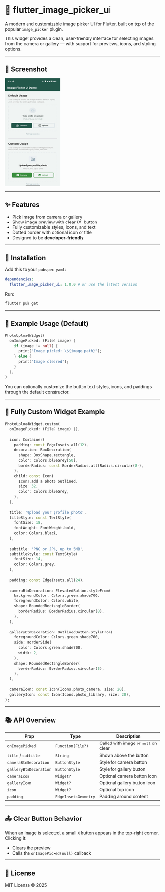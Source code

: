 # 📸 flutter\_image\_picker\_ui

A modern and customizable image picker UI for Flutter, built on top of the popular `image_picker` plugin.

This widget provides a clean, user-friendly interface for selecting images from the camera or gallery — with support for previews, icons, and styling options.

---

## 📸 Screenshot

<img src="https://raw.githubusercontent.com/AbdullahAlMamun12/flutter_image_picker_ui/f2c66e58a75d2c56a4ee61b7389724f55ffac469/screenshots/demo.jpeg" alt="Preview" width="180" height="350" />

---

## ✨ Features

* Pick image from camera or gallery
* Show image preview with clear (X) button
* Fully customizable styles, icons, and text
* Dotted border with optional icon or title
* Designed to be **developer-friendly**

---

## 🚀 Installation

Add this to your `pubspec.yaml`:

```yaml
dependencies:
  flutter_image_picker_ui: 1.0.0 # or use the latest version
```

Run:

```bash
flutter pub get
```

---

## 🧪 Example Usage (Default)

```dart
PhotoUploadWidget(
  onImagePicked: (File? image) {
    if (image != null) {
      print("Image picked: \${image.path}");
    } else {
      print("Image cleared");
    }
  },
)
```

You can optionally customize the button text styles, icons, and paddings through the default constructor.

---

## 🎨 Fully Custom Widget Example

```dart
PhotoUploadWidget.custom(
  onImagePicked: (File? image) {},

  icon: Container(
    padding: const EdgeInsets.all(12),
    decoration: BoxDecoration(
      shape: BoxShape.rectangle,
      color: Colors.blueGrey[50],
      borderRadius: const BorderRadius.all(Radius.circular(8)),
    ),
    child: const Icon(
      Icons.add_a_photo_outlined,
      size: 32,
      color: Colors.blueGrey,
    ),
  ),

  title: 'Upload your profile photo',
  titleStyle: const TextStyle(
    fontSize: 18,
    fontWeight: FontWeight.bold,
    color: Colors.black,
  ),

  subtitle: 'PNG or JPG, up to 5MB',
  subtitleStyle: const TextStyle(
    fontSize: 14,
    color: Colors.grey,
  ),

  padding: const EdgeInsets.all(24),

  cameraBtnDecoration: ElevatedButton.styleFrom(
    backgroundColor: Colors.green.shade700,
    foregroundColor: Colors.white,
    shape: RoundedRectangleBorder(
      borderRadius: BorderRadius.circular(8),
    ),
  ),

  galleryBtnDecoration: OutlinedButton.styleFrom(
    foregroundColor: Colors.green.shade700,
    side: BorderSide(
      color: Colors.green.shade700,
      width: 2,
    ),
    shape: RoundedRectangleBorder(
      borderRadius: BorderRadius.circular(8),
    ),
  ),

  cameraIcon: const Icon(Icons.photo_camera, size: 20),
  galleryIcon: const Icon(Icons.photo_library, size: 20),
);
```

---

## 📚 API Overview

| Prop                   | Type                     | Description                          |
| ---------------------- | ------------------------ | ------------------------------------ |
| `onImagePicked`        | `Function(File?)`        | Called with image or `null` on clear |
| `title` / `subtitle`   | `String`                 | Shown above the button               |
| `cameraBtnDecoration`  | `ButtonStyle`            | Style for camera button              |
| `galleryBtnDecoration` | `ButtonStyle`            | Style for gallery button             |
| `cameraIcon`           | `Widget?`                | Optional camera button icon          |
| `galleryIcon`          | `Widget?`                | Optional gallery button icon         |
| `icon`                 | `Widget?`                | Optional top icon                    |
| `padding`              | `EdgeInsetsGeometry`     | Padding around content               |

---

## 📤 Clear Button Behavior

When an image is selected, a small `X` button appears in the top-right corner. Clicking it:

* Clears the preview
* Calls the `onImagePicked(null)` callback

---

## 📄 License

MIT License © 2025